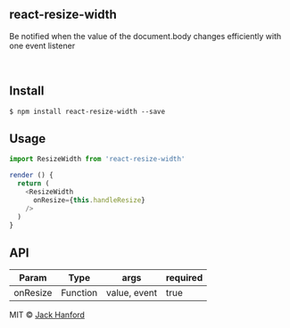 ## react-resize-width

<p>Be notified when the value of the document.body changes efficiently with one event listener</p>

<br />

## Install

```
$ npm install react-resize-width --save
```

## Usage

```js
import ResizeWidth from 'react-resize-width'

render () {
  return (
    <ResizeWidth
      onResize={this.handleResize}
    />
  )
}
```

## API
| Param          | Type    | args | required |
|----------------|---------|-----------------|-----------------|
| onResize           | Function | value, event | true |

MIT © [Jack Hanford](http://jackhanford.com)
